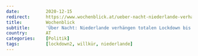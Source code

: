 ```yaml
---
date:          2020-12-15
redirect:      https://www.wochenblick.at/ueber-nacht-niederlande-verhaengen-totalen-lockdown-bis-19-jaenner/
title:         Wochenblick
subtitle:      'Über Nacht: Niederlande verhängen totalen Lockdown bis 19. Jänner'
country:       AT
categories:    [Politik]
tags:          [lockdown2, willkür, niederlande]
---
```

